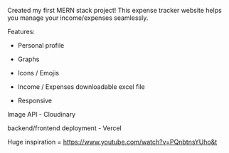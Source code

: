 Created my first MERN stack project! This expense tracker website helps you manage your income/expenses seamlessly.



Features:

- Personal profile

- Graphs

- Icons / Emojis

- Income / Expenses downloadable excel file

- Responsive

Image API - Cloudinary

backend/frontend deployment - Vercel

Huge inspiration = https://www.youtube.com/watch?v=PQnbtnsYUho&t

